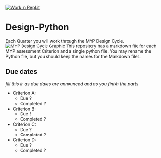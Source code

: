 [![Work in Repl.it](https://classroom.github.com/assets/work-in-replit-14baed9a392b3a25080506f3b7b6d57f295ec2978f6f33ec97e36a161684cbe9.svg)](https://classroom.github.com/online_ide?assignment_repo_id=2929200&assignment_repo_type=AssignmentRepo)
# Design-Python
Each Quarter you will work through the MYP Design Cycle.
![MYP Design Cycle Graphic](https://anwatindesign.weebly.com/uploads/1/5/0/3/15031832/myp-design-cycle_1_orig.png)
This repository has a markdown file for each MYP assessment Criterion and a single python file. You may rename the Python file, but you should keep the names for the Markdown files.

## Due dates
*fill this in as due dates are announced and as you finish the parts*
* Criterion A:
  * Due ?
  * Completed ?
* Criterion B:
  * Due ?
  * Completed ?
* Criterion C:
  * Due ?
  * Completed ?
* Criterion D:
  * Due ?
  * Completed ?

  
